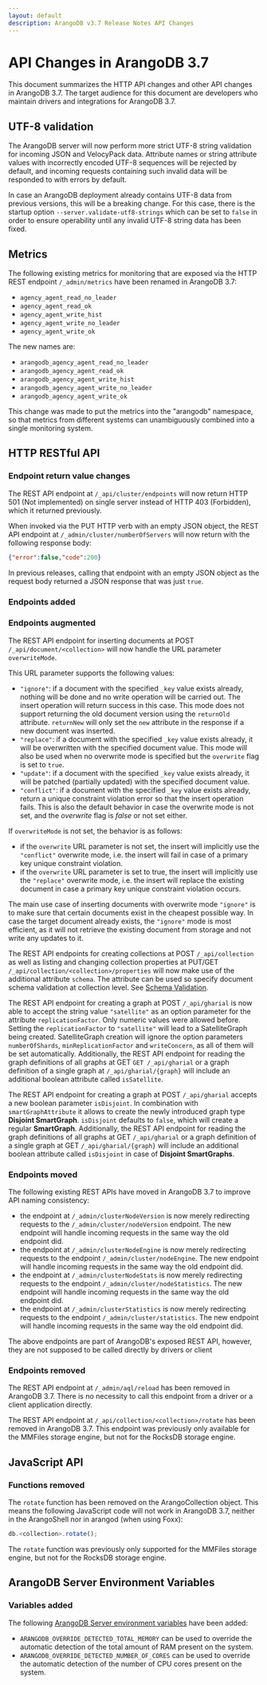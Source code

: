 ```yaml
---
layout: default
description: ArangoDB v3.7 Release Notes API Changes
---
```

API Changes in ArangoDB 3.7
===========================

This document summarizes the HTTP API changes and other API changes in ArangoDB 3.7.
The target audience for this document are developers who maintain drivers and
integrations for ArangoDB 3.7.

## UTF-8 validation

The ArangoDB server will now perform more strict UTF-8 string validation for
incoming JSON and VelocyPack data. Attribute names or string attribute values
with incorrectly encoded UTF-8 sequences will be rejected by default, and
incoming requests containing such invalid data will be responded to with errors
by default.

In case an ArangoDB deployment already contains UTF-8 data from previous
versions, this will be a breaking change. For this case, there is the startup
option `--server.validate-utf8-strings` which can be set to `false` in order to
ensure operability until any invalid UTF-8 string data has been fixed.

## Metrics

The following existing metrics for monitoring that are exposed via the HTTP
REST endpoint `/_admin/metrics` have been renamed in ArangoDB 3.7:

- `agency_agent_read_no_leader`
- `agency_agent_read_ok`
- `agency_agent_write_hist`
- `agency_agent_write_no_leader`
- `agency_agent_write_ok`

The new names are:

- `arangodb_agency_agent_read_no_leader`
- `arangodb_agency_agent_read_ok`
- `arangodb_agency_agent_write_hist`
- `arangodb_agency_agent_write_no_leader`
- `arangodb_agency_agent_write_ok`

This change was made to put the metrics into the "arangodb" namespace, so
that metrics from different systems can unambiguously combined into a single
monitoring system.

## HTTP RESTful API

### Endpoint return value changes

The REST API endpoint at `/_api/cluster/endpoints` will now return HTTP 501 (Not
implemented) on single server instead of HTTP 403 (Forbidden), which it returned
previously.

When invoked via the PUT HTTP verb with an empty JSON object, the REST API
endpoint at `/_admin/cluster/numberOfServers` will now return with the
following response body:

```json
{"error":false,"code":200}
```

In previous releases, calling that endpoint with an empty JSON object as
the request body returned a JSON response that was just `true`.

### Endpoints added

### Endpoints augmented

The REST API endpoint for inserting documents at POST `/_api/document/<collection>`
will now handle the URL parameter `overwriteMode`.

This URL parameter supports the following values:

- `"ignore"`: if a document with the specified `_key` value exists already,
  nothing will be done and no write operation will be carried out. The
  insert operation will return success in this case. This mode does not
  support returning the old document version using the `returnOld`
  attribute. `returnNew` will only set the `new` attribute in the response
  if a new document was inserted.
- `"replace"`: if a document with the specified `_key` value exists already,
  it will be overwritten with the specified document value. This mode will
  also be used when no overwrite mode is specified but the `overwrite`
  flag is set to `true`.
- `"update"`: if a document with the specified `_key` value exists already,
  it will be patched (partially updated) with the specified document value.
- `"conflict"`: if a document with the specified `_key` value exists already,
  return a unique constraint violation error so that the insert operation
  fails. This is also the default behavior in case the overwrite mode is
  not set, and the *overwrite* flag is *false* or not set either.

If `overwriteMode` is not set, the behavior is as follows:

- if the `overwrite` URL parameter is not set, the insert will implicitly
  use the `"conflict"` overwrite mode, i.e. the insert will fail in case of a
  primary key unique constraint violation.
- if the `overwrite` URL parameter is set to true, the insert will implicitly
  use the `"replace"` overwrite mode, i.e. the insert will replace the existing
  document in case a primary key unique constraint violation occurs.

The main use case of inserting documents with overwrite mode `"ignore"` is
to make sure that certain documents exist in the cheapest possible way.
In case the target document already exists, the `"ignore"` mode is most
efficient, as it will not retrieve the existing document from storage and
not write any updates to it.

The REST API endpoints for creating collections at POST `/_api/collection` as well
as listing and changing collection properties at PUT/GET
`/_api/collection/<collection>/properties` will now make use of the additional
attribute `schema`. The attribute can be used so specify document schema
validation at collection level. See
[Schema Validation](data-modeling-documents-schema-validation.html).

The REST API endpoint for creating a graph at POST `/_api/gharial` is now able
to accept the string value `"satellite"` as an option parameter for the
attribute `replicationFactor`. Only numeric values were allowed before. Setting
the `replicationFactor` to `"satellite"` will lead to a SatelliteGraph being
created. SatelliteGraph creation will ignore the option parameters
`numberOfShards`, `minReplicationFactor` and `writeConcern`, as all of them
will be set automatically. Additionally, the REST API endpoint for reading the
graph definitions of all graphs at GET `GET /_api/gharial` or a graph
definition of a single graph at `/_api/gharial/{graph}` will include an
additional boolean attribute called `isSatellite`.

The REST API endpoint for creating a graph at POST `/_api/gharial` accepts a
new boolean parameter `isDisjoint`. In combination with `smartGraphAttribute`
it allows to create the newly introduced graph type **Disjoint SmartGraph**.
`isDisjoint` defaults to `false`, which will create a regular **SmartGraph**.
Additionally, the REST API endpoint for reading the graph definitions of all
graphs at GET `/_api/gharial` or a graph definition of a single graph at
GET `/_api/gharial/{graph}` will include an additional boolean attribute
called `isDisjoint` in case of **Disjoint SmartGraphs**.

### Endpoints moved

The following existing REST APIs have moved in ArangoDB 3.7 to improve API
naming consistency:

- the endpoint at `/_admin/clusterNodeVersion` is now merely redirecting requests
  to the `/_admin/cluster/nodeVersion` endpoint. The new endpoint will handle
  incoming requests in the same way the old endpoint did.
- the endpoint at `/_admin/clusterNodeEngine` is now merely redirecting requests
  to the endpoint `/_admin/cluster/nodeEngine`. The new endpoint will handle
  incoming requests in the same way the old endpoint did.
- the endpoint at `/_admin/clusterNodeStats` is now merely redirecting requests
  to the endpoint `/_admin/cluster/nodeStatistics`. The new endpoint will handle
  incoming requests in the same way the old endpoint did.
- the endpoint at `/_admin/clusterStatistics` is now merely redirecting requests
  to the endpoint `/_admin/cluster/statistics`. The new endpoint will handle
  incoming requests in the same way the old endpoint did.

The above endpoints are part of ArangoDB's exposed REST API, however, they are
not supposed to be called directly by drivers or client

### Endpoints removed

The REST API endpoint at `/_admin/aql/reload` has been removed in ArangoDB 3.7.
There is no necessity to call this endpoint from a driver or a client application
directly.

The REST API endpoint at `/_api/collection/<collection>/rotate` has been removed
in ArangoDB 3.7. This endpoint was previously only available for the MMFiles
storage engine, but not for the RocksDB storage engine.

## JavaScript API

### Functions removed

The `rotate` function has been removed on the ArangoCollection object. This
means the following JavaScript code will not work in ArangoDB 3.7, neither in
the ArangoShell nor in arangod (when using Foxx):

```js
db.<collection>.rotate();
```

The `rotate` function was previously only supported for the MMFiles storage
engine, but not for the RocksDB storage engine.

## ArangoDB Server Environment Variables

### Variables added

The following [ArangoDB Server environment variables](programs-arangod-env-vars.html)
have been added:

- `ARANGODB_OVERRIDE_DETECTED_TOTAL_MEMORY` can be used to override the
  automatic detection of the total amount of RAM present on the system.
- `ARANGODB_OVERRIDE_DETECTED_NUMBER_OF_CORES` can be used to override the
  automatic detection of the number of CPU cores present on the system.
